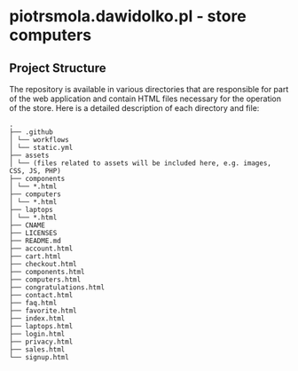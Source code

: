 # piotrsmola.dawidolko.pl - store computers

## Project Structure

The repository is available in various directories that are responsible for part of the web application and contain HTML files necessary for the operation of the store. Here is a detailed description of each directory and file:

```
.
├── .github
│ └── workflows
│ └── static.yml
├── assets
│ └── (files related to assets will be included here, e.g. images, CSS, JS, PHP)
├── components
│ └── *.html
├── computers
│ └── *.html
├── laptops
│ └── *.html
├── CNAME
├── LICENSES
├── README.md
├── account.html
├── cart.html
├── checkout.html
├── components.html
├── computers.html
├── congratulations.html
├── contact.html
├── faq.html
├── favorite.html
├── index.html
├── laptops.html
├── login.html
├── privacy.html
├── sales.html
└── signup.html
```
